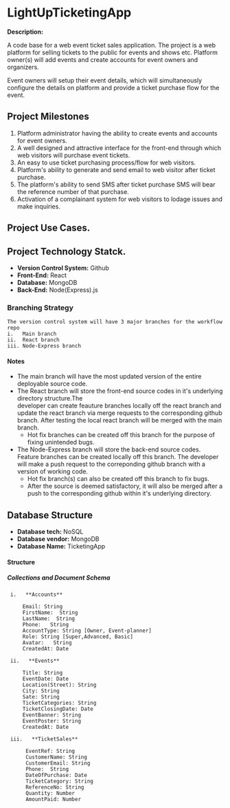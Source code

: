 # LightUpTicketingApp

 **Description:**
 <!-- no toc -->
A code base for a web event ticket sales application. The project is a web platform for selling tickets 
to the public for  events and shows etc. Platform owner(s) will  add events and create accounts for
event owners and organizers.

Event owners will setup their event details,  which will simultaneously configure the details on platform and provide a ticket purchase flow for the event.

## Project Milestones
  1.  Platform administrator having the ability to create events and accounts for event owners.
  2.  A well designed and attractive interface for the front-end through which web visitors will purchase
      event tickets.
  3.  An easy to use ticket purchasing process/flow for web visitors.
  4.  Platform's ability to generate and send email to web visitor after ticket purchase.
  5.  The platform's ability to send SMS after ticket purchase SMS will bear the reference number of that
      purchase.
  6.  Activation of a complainant system for web visitors to lodage issues and make inquiries.

  ## Project Use Cases.

  ## Project Technology Statck.
  -   **Version Control System:** Github
  -   **Front-End:** React
  -   **Database:**  MongoDB
  -   **Back-End:**  Node(Express).js

 ### Branching Strategy
    The version control system will have 3 major branches for the workflow repo
    i.   Main branch
    ii.  React branch
    iii. Node-Express branch


 #### **Notes**

  -   The main branch will have the most updated version of the entire deployable source code.
  -   The React branch will store the front-end source codes in it's underlying directory structure.The  
      developer can create feauture branches locally off the react branch and update the react branch via merge requests to the corresponding github branch. After testing  the local react branch will be merged with the main branch.
        -  Hot fix branches can be created off this branch for the purpose of fixing unintended bugs.
  -   The Node-Express branch will store the back-end source codes. Feature branches can be created 
      locally off this branch. The developer will make a push request to the correponding github branch
      with a version of working code.
        -  Hot fix branch(s) can also be created off this branch to fix bugs.
        -  After the source is deemed satisfactory, it will also be merged after a push to the corresponding
          github within it's underlying directory.

 ## Database Structure

  -   **Database tech:**   NoSQL
  -   **Database vendor:** MongoDB
  -   **Database Name:**   TicketingApp
    
   #### Structure

   ##### Collections and Document Schema
     i.   **Accounts**

         Email: String
         FirstName:  String
         LastName:  String
         Phone:   String
         AccountType: String [Owner, Event-planner]
         Role: String [Super,Advanced, Basic]
         Avatar:   String
         CreatedAt: Date
        
     ii.   **Events**

         Title: String
         EventDate: Date
         Location(Street): String
         City: String
         Sate: String
         TicketCategories: String
         TicketClosingDate: Date
         EventBanner: String
         EventPoster: String
         CreatedAt: Date

     iii.   **TicketSales**

          EventRef: String
          CustomerName: String
          CustomerEmail: String
          Phone:  String
          DateOfPurchase: Date
          TicketCategory: String
          ReferenceNo: String
          Quantity: Number
          AmountPaid: Number
